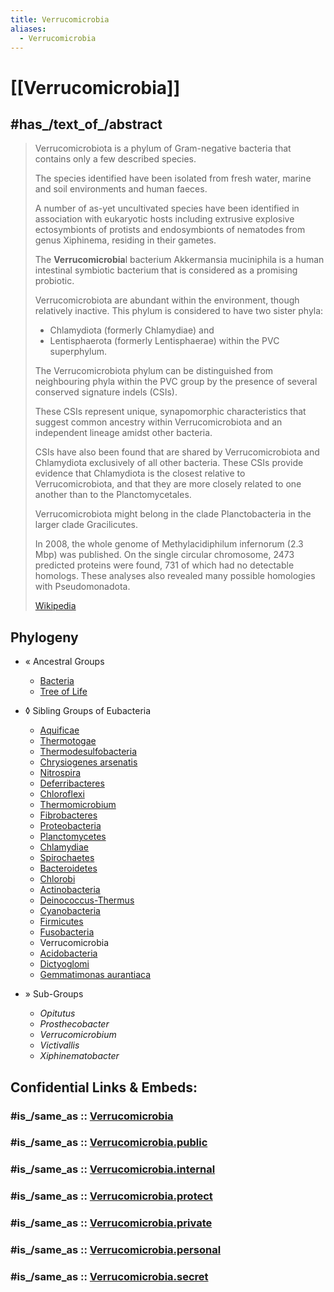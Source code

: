 ```yaml
---
title: Verrucomicrobia
aliases:
  - Verrucomicrobia
---
```


# [[Verrucomicrobia]] 


## #has_/text_of_/abstract 

> Verrucomicrobiota is a phylum of Gram-negative bacteria that contains only a few described species. 
> 
> The species identified have been isolated from fresh water, marine and soil environments 
> and human faeces. 
> 
> A number of as-yet uncultivated species have been identified in association with eukaryotic hosts 
> including extrusive explosive ectosymbionts of protists 
> and endosymbionts of nematodes from genus Xiphinema, residing in their gametes. 
> 
> The **Verrucomicrobia**l bacterium Akkermansia muciniphila is a human intestinal symbiotic bacterium 
> that is considered as a promising probiotic.
>
> Verrucomicrobiota are abundant within the environment, though relatively inactive. 
> This phylum is considered to have two sister phyla: 
> - Chlamydiota (formerly Chlamydiae) and 
> - Lentisphaerota (formerly Lentisphaerae) within the PVC superphylum. 
> 
> The Verrucomicrobiota phylum can be distinguished from neighbouring phyla within the PVC group 
> by the presence of several conserved signature indels (CSIs). 
> 
> These CSIs represent unique, synapomorphic characteristics 
> that suggest common ancestry within Verrucomicrobiota 
> and an independent lineage amidst other bacteria. 
> 
> CSIs have also been found that are 
> shared by Verrucomicrobiota and Chlamydiota exclusively of all other bacteria. 
> These CSIs provide evidence that Chlamydiota is the closest relative to Verrucomicrobiota, 
> and that they are more closely related to one another than to the Planctomycetales.
>
> Verrucomicrobiota might belong in the clade Planctobacteria in the larger clade Gracilicutes.
>
> In 2008, the whole genome of Methylacidiphilum infernorum (2.3 Mbp) was published. 
> On the single circular chromosome, 2473 predicted proteins were found, 
> 731 of which had no detectable homologs. 
> These analyses also revealed many possible homologies with Pseudomonadota.
>
> [Wikipedia](https://en.wikipedia.org/wiki/Verrucomicrobiota) 


## Phylogeny 

-   « Ancestral Groups  
    -   [Bacteria](../Bacteria.md)
    -   [Tree of Life](../Tree_of_Life.md)

-   ◊ Sibling Groups of  Eubacteria
    -   [Aquificae](Aquificae.md)
    -   [Thermotogae](Thermotogae.md)
    -   [Thermodesulfobacteria](Thermodesulfobacteria.md)
    -   [Chrysiogenes arsenatis](Chrysiogenes_arsenatis)
    -   [Nitrospira](Nitrospira.md)
    -   [Deferribacteres](Deferribacteres.md)
    -   [Chloroflexi](Chloroflexi.md)
    -   [Thermomicrobium](Thermomicrobium.md)
    -   [Fibrobacteres](Fibrobacteres.md)
    -   [Proteobacteria](Proteobacteria.md)
    -   [Planctomycetes](Planctomycetes.md)
    -   [Chlamydiae](Chlamydiae.md)
    -   [Spirochaetes](Spirochaetes.md)
    -   [Bacteroidetes](Bacteroidetes.md)
    -   [Chlorobi](Chlorobi.md)
    -   [Actinobacteria](Actinobacteria.md)
    -   [Deinococcus-Thermus](Deinococcus-Thermus.md)
    -   [Cyanobacteria](Cyanobacteria.md)
    -   [Firmicutes](Firmicutes.md)
    -   [Fusobacteria](Fusobacteria.md)
    -   Verrucomicrobia
    -   [Acidobacteria](Acidobacteria.md)
    -   [Dictyoglomi](Dictyoglomi.md)
    -   [Gemmatimonas aurantiaca](Gemmatimonas_aurantiaca)

-   » Sub-Groups 
	-   *Opitutus*
	-   *Prosthecobacter*
	-   *Verrucomicrobium*
	-   *Victivallis*
	-   *Xiphinematobacter*


## Confidential Links & Embeds: 

### #is_/same_as :: [Verrucomicrobia](/_Standards/bio/bio~Domain/Bacteria/Verrucomicrobia.md) 

### #is_/same_as :: [Verrucomicrobia.public](/_public/bio/bio~Domain/Bacteria/Verrucomicrobia.public.md) 

### #is_/same_as :: [Verrucomicrobia.internal](/_internal/bio/bio~Domain/Bacteria/Verrucomicrobia.internal.md) 

### #is_/same_as :: [Verrucomicrobia.protect](/_protect/bio/bio~Domain/Bacteria/Verrucomicrobia.protect.md) 

### #is_/same_as :: [Verrucomicrobia.private](/_private/bio/bio~Domain/Bacteria/Verrucomicrobia.private.md) 

### #is_/same_as :: [Verrucomicrobia.personal](/_personal/bio/bio~Domain/Bacteria/Verrucomicrobia.personal.md) 

### #is_/same_as :: [Verrucomicrobia.secret](/_secret/bio/bio~Domain/Bacteria/Verrucomicrobia.secret.md)


